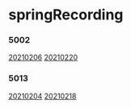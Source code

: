 # springRecording

### 5002

[20210206](https://hkust.zoom.us/rec/play/i9zL2OghN6tiwohhVoLxV7FIt-Z-RVgCLCwkWy9CIGZersNR0w2Qc4W-IOhZLLNqTnzFYe-iPO1rIKS2.cfe497U0UyUPSAGr)
[20210220](https://hkust.zoom.us/rec/play/PJuVozcjIoPII12Fu4YmZTb5E56G4DrGok5OSd83z0RyOTZlmTdS30k1TiDOi_F64OVtFUZmh3C1Fk3x.xwMg7QxcmijUKLXH)

### 5013

[20210204](https://hkust.zoom.us/rec/share/PrF8J_ENViDmGQVgeQDv9zPVmVg0wMc0xWfdonhet8wiIUNTl20X5dETiet2TZKx.GkvafojepBpQMVJu)
[20210218](https://hkust.zoom.us/rec/play/vQEJsUCo5Mpob7VCQ3HLywtHkCJAaT4EVRcWFhJAOpySj20hQQXYPWTdjUMbfSpI7iREZADP8-9Wk45e.WsLg0uW2gqFrvafW)
